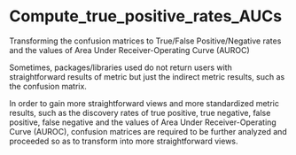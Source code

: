 # Compute_true_positive_rates_AUCs


Transforming the confusion matrices to True/False Positive/Negative rates and the values of Area Under Receiver-Operating Curve  (AUROC)

Sometimes,  packages/libraries used do not return users with straightforward results of metric but just the indirect metric results, such as the confusion matrix.

In order to gain more straightforward views and more standardized metric results, such as the discovery rates of true positive, true negative, false positive, false negative and the values of Area Under Receiver-Operating Curve  (AUROC), confusion matrices are required to be further analyzed and proceeded so as to transform into more straightforward views.

